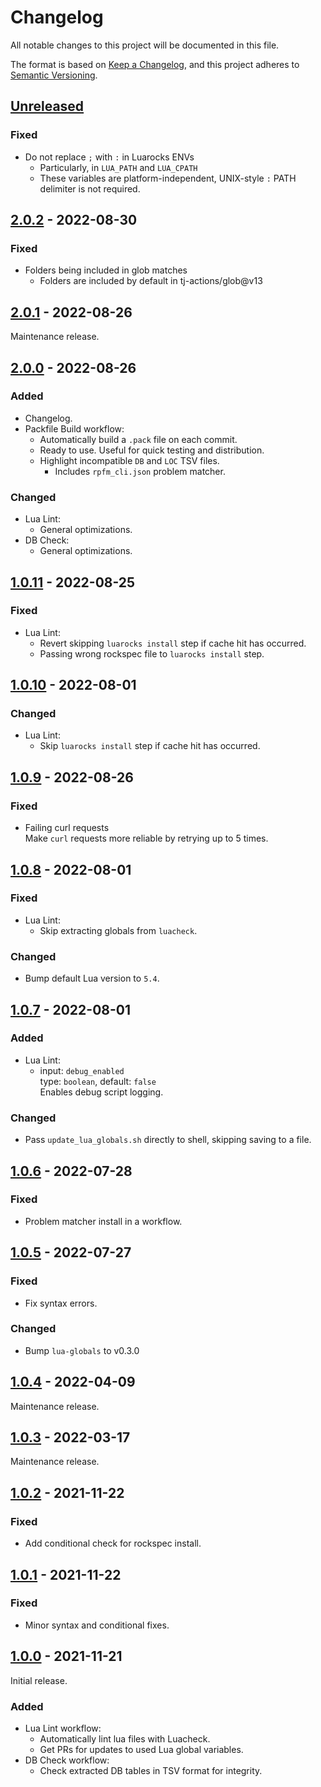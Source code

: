 # Changelog

All notable changes to this project will be documented in this file.

The format is based on [Keep a Changelog],
and this project adheres to [Semantic Versioning].

## [Unreleased]

### Fixed

- Do not replace `;` with `:` in Luarocks ENVs
  - Particularly, in `LUA_PATH` and `LUA_CPATH`
  - These variables are platform-independent, UNIX-style `:` PATH delimiter is not required.

## [2.0.2] - 2022-08-30

### Fixed

- Folders being included in glob matches
  - Folders are included by default in tj-actions/glob@v13

## [2.0.1] - 2022-08-26

Maintenance release.

## [2.0.0] - 2022-08-26

### Added

- Changelog.
- Packfile Build workflow:
  - Automatically build a `.pack` file on each commit.
  - Ready to use. Useful for quick testing and distribution.
  - Highlight incompatible `DB` and `LOC` TSV files.
    - Includes `rpfm_cli.json` problem matcher.

### Changed

- Lua Lint:
  - General optimizations.
- DB Check:
  - General optimizations.

## [1.0.11] - 2022-08-25

### Fixed

- Lua Lint:
  - Revert skipping `luarocks install` step if cache hit has occurred.
  - Passing wrong rockspec file to `luarocks install` step.

## [1.0.10] - 2022-08-01

### Changed

- Lua Lint:
  - Skip `luarocks install` step if cache hit has occurred.

## [1.0.9] - 2022-08-26

### Fixed

- Failing curl requests  
  Make `curl` requests more reliable by retrying up to 5 times.

## [1.0.8] - 2022-08-01

### Fixed

- Lua Lint:
  - Skip extracting globals from `luacheck`.

### Changed

- Bump default Lua version to `5.4`.

## [1.0.7] - 2022-08-01

### Added

- Lua Lint:
  - input: `debug_enabled`  
    type: `boolean`, default: `false`  
    Enables debug script logging.

### Changed

- Pass `update_lua_globals.sh` directly to shell, skipping saving to a file.

## [1.0.6] - 2022-07-28

### Fixed

- Problem matcher install in a workflow.

## [1.0.5] - 2022-07-27

### Fixed

- Fix syntax errors.

### Changed

- Bump `lua-globals` to v0.3.0

## [1.0.4] - 2022-04-09

Maintenance release.

## [1.0.3] - 2022-03-17

Maintenance release.

## [1.0.2] - 2021-11-22

### Fixed

- Add conditional check for rockspec install.

## [1.0.1] - 2021-11-22

### Fixed

- Minor syntax and conditional fixes.

## [1.0.0] - 2021-11-21

Initial release.

### Added

- Lua Lint workflow:
  - Automatically lint lua files with Luacheck.
  - Get PRs for updates to used Lua global variables.
- DB Check workflow:
  - Check extracted DB tables in TSV format for integrity.

<!-- Links -->
[keep a changelog]: https://keepachangelog.com/en/1.0.0/
[semantic versioning]: https://semver.org/spec/v2.0.0.html

<!-- Versions -->
[Unreleased]: https://github.com/Warhammer-Mods/workflows/compare/v2.0.2..HEAD
[2.0.2]: https://github.com/Warhammer-Mods/workflows/compare/v2.0.1..v2.0.2
[2.0.1]: https://github.com/Warhammer-Mods/workflows/compare/v2.0.0..v2.0.1
[2.0.0]: https://github.com/Warhammer-Mods/workflows/compare/v1.0.11..v2.0.0
[1.0.11]: https://github.com/Warhammer-Mods/workflows/compare/v1.0.10..v1.0.11
[1.0.10]: https://github.com/Warhammer-Mods/workflows/compare/v1.0.9..v1.0.10
[1.0.9]: https://github.com/Warhammer-Mods/workflows/compare/v1.0.8..v1.0.9
[1.0.8]: https://github.com/Warhammer-Mods/workflows/compare/v1.0.7..v1.0.8
[1.0.7]: https://github.com/Warhammer-Mods/workflows/compare/v1.0.6..v1.0.7
[1.0.6]: https://github.com/Warhammer-Mods/workflows/compare/v1.0.5..v1.0.6
[1.0.5]: https://github.com/Warhammer-Mods/workflows/compare/v1.0.4..v1.0.5
[1.0.4]: https://github.com/Warhammer-Mods/workflows/compare/v1.0.3..v1.0.4
[1.0.3]: https://github.com/Warhammer-Mods/workflows/compare/v1.0.2..v1.0.3
[1.0.2]: https://github.com/Warhammer-Mods/workflows/compare/v1.0.1..v1.0.2
[1.0.1]: https://github.com/Warhammer-Mods/workflows/compare/v1.0.0..v1.0.1
[1.0.0]: https://github.com/Warhammer-Mods/workflows/releases/tag/v1.0.0
